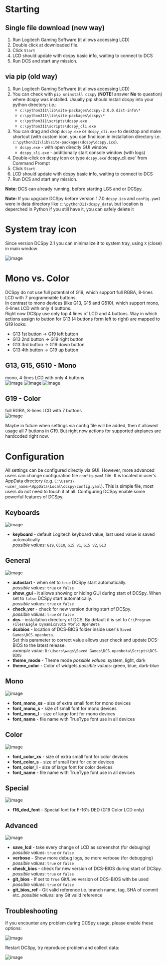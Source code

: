 # Starting
## Single file download (new way)
1. Run Logitech Gaming Software (it allows accessing LCD)
2. Double click at downloaded file.
3. Click `Start`
4. LCD should update with dcspy basic info, waiting to connect to DCS 
5. Run DCS and start any mission.

## via pip (old way)
1. Run Logitech Gaming Software (it allows accessing LCD)
2. You can check with `pip uninstall dcspy` (**NOTE!** answer **No** to question) where dcspy was installed. Usually pip should install dcspy into your python directory: i.e.:
   * `c:\python311\lib\site-packages\dcspy-2.0.0.dist-info\*`
   * `c:\python311\lib\site-packages\dcspy\*`
   * `c:\python311\scripts\dcspy.exe`
   * `c:\python311\scripts\dcspy_cli.exe`
3. You can drag and drop `dcspy.exe` or `dcspy_cli.exe` to desktop and make shortcut (with custom icon, you can find icon in installation directory i.e. `c:\python311\lib\site-packages\dcspy\dcspy.ico`).
   * `dcspy.exe` - with open directly GUI window
   * `dcspy_cli.exe` - additionally start console window (with logs)
4. Double-click on dcspy icon or type `dcspy.exe`\`dcspy_cli.exe` from Command Prompt
5. Click `Start`
6. LCD should update with dcspy basic info, waiting to connect to DCS 
7. Run DCS and start any mission.

**Note:** DCS can already running, before starting LGS and or DCSpy.

**Note:** If you upgrade DCSpy before version 1.7.0 `dcspy.ico` and `config.yaml` were in data directory like `c:\python311\dcspy_data\` but location is deperched in Python if you still have it, you can safely delete it
# System tray icon
Since version DCSpy 2.1 you can minimalize it to system tray, using `X` (close) in main window

![image](https://github.com/emcek/dcspy/assets/475312/f90317ac-38a6-475b-a47c-325787b25b7d)

# Mono vs. Color
DCSpy do not use full potential of G19, which support full RGBA, 8-lines LCD with 7 programmable buttons.  
In contrast to mono devices (like G13, G15 and G510), which support mono, 4-lines LCD with only 4 buttons.  
Right now DCSpy use only top 4 lines of LCD and 4 buttons. 
Way in which actions assign to button for G13 (4 buttons form left to right) are mapped to G19 looks:  
* G13 1st button -> G19 left button
* G13 2nd button -> G19 right button
* G13 3rd button -> G19 down button
* G13 4th button -> G19 up button

## G13, G15, G510 - Mono
mono, 4-lines LCD with only 4 buttons  
![image](https://user-images.githubusercontent.com/475312/174407168-7db23a3f-3493-4a35-b898-ebb3a3ff839f.png)
![image](https://user-images.githubusercontent.com/475312/174407442-ed9c7d85-057d-4572-8316-3578721e4dab.png)
![image](https://user-images.githubusercontent.com/475312/174407530-b010691c-0895-4786-ad4e-8f98deeebb02.png)
## G19 - Color
full RGBA, 8-lines LCD with 7 buttons  
![image](https://user-images.githubusercontent.com/475312/174407299-d07e7ba5-d837-4af4-884a-7e20a48d676a.png)

Maybe in future when settings via config file will be added, then it allowed usage all 7 buttons in G19. But right now 
actions for supported airplanes are hardcoded right now.

# Configuration
All settings can be configured directly via GUI. However,  more advanced users can change configuration file `config.yaml` file. It is located in user's AppData directory (e.g. `C:\Users\<user_name>\AppData\Local\dcspy\config.yaml`). 
This is simple file, most users do not need to touch it at all. Configuring DCSpy enable some powerful features of DCSpy.

## Keyboards
![image](https://github.com/emcek/dcspy/assets/475312/e7e1ed0b-e76f-4c08-856b-a5eab32674cd)

* **keyboard** - default Logitech keyboard value, last used value is saved automatically  
  *possible values*: `G19`, `G510`, `G15 v1`, `G15 v2`, `G13`

## General
![image](https://github.com/emcek/dcspy/assets/475312/ed0a34be-0744-4001-99b8-9a16ba14368c)

* **autostart** - when set to `true` DCSpy start automatically.  
  *possible values*: `true` or `false`
* **show_gui** - it allows showing or hiding GUI during start of DCSpy. When set to `false` DCSpy start automatically.  
  *possible values*: `true` or `false`
* **check_ver** - check for new version during start of DCSpy.  
  *possible values*: `true` or `false`
* **dcs** - installation directory of DCS. By default it is set to `C:\Program Files\Eagle Dynamics\DCS World OpenBeta`
* **dcsbios** - location of DCS-BIOS folder inside user's `Saved Games\DCS.openbeta`.  
  Set this parameter to correct value allows user check and update DCS-BIOS to the latest release.  
  *example value*: `D:\Users\wags\Saved Games\DCS.openbeta\Scripts\DCS-BIOS`
* **theme_mode** - Theme mode
  *possible values*: system, light, dark
* **theme_color** - Color of widgets
  *possible values*: green, blue, dark-blue

## Mono
![image](https://github.com/emcek/dcspy/assets/475312/9a54cd03-36f4-496c-aeb0-bc33be956677)

* **font_mono_xs** - size of extra small font for mono devices
* **font_mono_s** - size of small font for mono devices
* **font_mono_l** - size of large font for mono devices
* **font_name** - file name with TrueType font use in all devices

## Color
![image](https://github.com/emcek/dcspy/assets/475312/0d44137b-71a8-495d-a66d-d3f04166950d)

* **font_color_xs** - size of extra small font for color devices
* **font_color_s** - size of small font for color devices
* **font_color_l** - size of large font for color devices
* **font_name** - file name with TrueType font use in all devices

## Special
![image](https://github.com/emcek/dcspy/assets/475312/a0fae074-083f-4112-a07f-2794d23f00b8)

* **f16_ded_font** - Special font for F-16's DED (G19 Color LCD only)

## Advanced
![image](https://github.com/emcek/dcspy/assets/475312/07f0cc15-4c4a-43c9-a3a0-9018a978723f)

* **save_lcd** - take every change of LCD as screenshot (for debuging)  
  *possible values*: `true` or `false`
* **verbose** - Show more debug logs, be more verbose (for debugging)
  *possible values*: `true` or `false`
* **check_bios** - check for new version of DCS-BIOS during start of DCSpy.  
  *possible values*: `true` or `false`
* **git_bios** - If set to `True` Git/Live version of DCS-BIOS with be used  
  *possible values*: `true` or `false`
* **git_bios_ref** - Git valid reference i.e. branch name, tag, SHA of commit etc.
  *possible values*: any Git valid reference


## Troubleshooting
If you encounter any problem during DCSpy usage, please enable these options:

![image](https://github.com/emcek/dcspy/assets/475312/f7513b0d-f4b5-4a58-a37b-10d9a6f384e6)

Restart DCSpy, try reproduce problem and collect data:

![image](https://github.com/emcek/dcspy/assets/475312/473e4135-59ef-41f1-a895-91284fc6c5b0)
